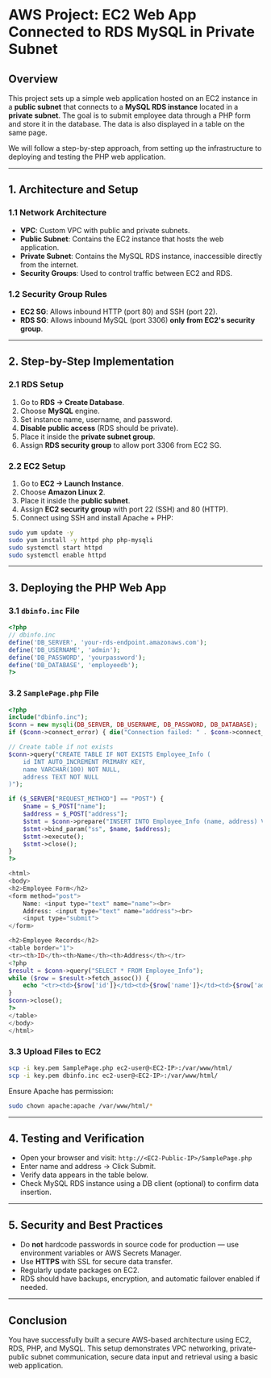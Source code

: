 
# AWS Project: EC2 Web App Connected to RDS MySQL in Private Subnet

## Overview

This project sets up a simple web application hosted on an EC2 instance in a **public subnet** that connects to a **MySQL RDS instance** located in a **private subnet**. The goal is to submit employee data through a PHP form and store it in the database. The data is also displayed in a table on the same page.

We will follow a step-by-step approach, from setting up the infrastructure to deploying and testing the PHP web application.

---

## 1. Architecture and Setup

### 1.1 Network Architecture

- **VPC**: Custom VPC with public and private subnets.
- **Public Subnet**: Contains the EC2 instance that hosts the web application.
- **Private Subnet**: Contains the MySQL RDS instance, inaccessible directly from the internet.
- **Security Groups**: Used to control traffic between EC2 and RDS.

### 1.2 Security Group Rules

- **EC2 SG**: Allows inbound HTTP (port 80) and SSH (port 22).
- **RDS SG**: Allows inbound MySQL (port 3306) **only from EC2's security group**.

---

## 2. Step-by-Step Implementation

### 2.1 RDS Setup

1. Go to **RDS → Create Database**.
2. Choose **MySQL** engine.
3. Set instance name, username, and password.
4. **Disable public access** (RDS should be private).
5. Place it inside the **private subnet group**.
6. Assign **RDS security group** to allow port 3306 from EC2 SG.

### 2.2 EC2 Setup

1. Go to **EC2 → Launch Instance**.
2. Choose **Amazon Linux 2**.
3. Place it inside the **public subnet**.
4. Assign **EC2 security group** with port 22 (SSH) and 80 (HTTP).
5. Connect using SSH and install Apache + PHP:

```bash
sudo yum update -y
sudo yum install -y httpd php php-mysqli
sudo systemctl start httpd
sudo systemctl enable httpd
```

---

## 3. Deploying the PHP Web App

### 3.1 `dbinfo.inc` File

```php
<?php
// dbinfo.inc
define('DB_SERVER', 'your-rds-endpoint.amazonaws.com');
define('DB_USERNAME', 'admin');
define('DB_PASSWORD', 'yourpassword');
define('DB_DATABASE', 'employeedb');
?>
```

### 3.2 `SamplePage.php` File

```php
<?php
include("dbinfo.inc");
$conn = new mysqli(DB_SERVER, DB_USERNAME, DB_PASSWORD, DB_DATABASE);
if ($conn->connect_error) { die("Connection failed: " . $conn->connect_error); }

// Create table if not exists
$conn->query("CREATE TABLE IF NOT EXISTS Employee_Info (
    id INT AUTO_INCREMENT PRIMARY KEY,
    name VARCHAR(100) NOT NULL,
    address TEXT NOT NULL
)");

if ($_SERVER["REQUEST_METHOD"] == "POST") {
    $name = $_POST["name"];
    $address = $_POST["address"];
    $stmt = $conn->prepare("INSERT INTO Employee_Info (name, address) VALUES (?, ?)");
    $stmt->bind_param("ss", $name, $address);
    $stmt->execute();
    $stmt->close();
}
?>

<html>
<body>
<h2>Employee Form</h2>
<form method="post">
    Name: <input type="text" name="name"><br>
    Address: <input type="text" name="address"><br>
    <input type="submit">
</form>

<h2>Employee Records</h2>
<table border="1">
<tr><th>ID</th><th>Name</th><th>Address</th></tr>
<?php
$result = $conn->query("SELECT * FROM Employee_Info");
while ($row = $result->fetch_assoc()) {
    echo "<tr><td>{$row['id']}</td><td>{$row['name']}</td><td>{$row['address']}</td></tr>";
}
$conn->close();
?>
</table>
</body>
</html>
```

### 3.3 Upload Files to EC2

```bash
scp -i key.pem SamplePage.php ec2-user@<EC2-IP>:/var/www/html/
scp -i key.pem dbinfo.inc ec2-user@<EC2-IP>:/var/www/html/
```

Ensure Apache has permission:

```bash
sudo chown apache:apache /var/www/html/*
```

---

## 4. Testing and Verification

- Open your browser and visit: `http://<EC2-Public-IP>/SamplePage.php`
- Enter name and address → Click Submit.
- Verify data appears in the table below.
- Check MySQL RDS instance using a DB client (optional) to confirm data insertion.

---

## 5. Security and Best Practices

- Do **not** hardcode passwords in source code for production — use environment variables or AWS Secrets Manager.
- Use **HTTPS** with SSL for secure data transfer.
- Regularly update packages on EC2.
- RDS should have backups, encryption, and automatic failover enabled if needed.

---

## Conclusion

You have successfully built a secure AWS-based architecture using EC2, RDS, PHP, and MySQL. This setup demonstrates VPC networking, private-public subnet communication, secure data input and retrieval using a basic web application.
